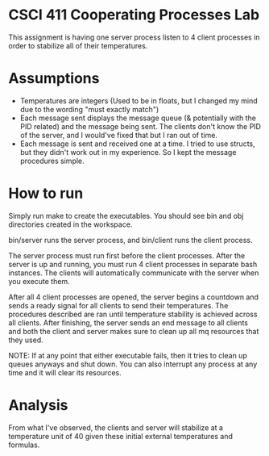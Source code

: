 # CSCI 411 Cooperating Processes Lab

This assignment is having one server process listen to 4 client processes in order to stabilize all
of their temperatures.

# Assumptions

* Temperatures are integers (Used to be in floats, but I changed my mind due to the wording "must exactly match")
* Each message sent displays the message queue (& potentially with the PID related) and the message being sent. The clients don't know the PID of the server, and I would've fixed that but I ran out of time.
* Each message is sent and received one at a time. I tried to use structs, but they didn't work out in my experience. So I kept the message procedures simple.

# How to run
Simply run make to create the executables. You should see bin and obj directories created in the workspace.

bin/server runs the server process, and bin/client runs the client process.

The server process must run first before the client processes. After the server is up and running, you must run 4 client processes in separate bash instances. The clients will automatically communicate with the server when you execute them.

After all 4 client processes are opened, the server begins a countdown and sends a ready signal for all clients to send their temperatures. The procedures described are ran until temperature stability is achieved across all clients. After finishing, the server sends an end message to all clients and both the client and server makes sure to clean up all mq resources that they used.

NOTE: If at any point that either executable fails, then it tries to clean up queues anyways and shut down. You can also interrupt any process at any time and it will clear its resources.

# Analysis

From what I've observed, the clients and server will stabilize at a temperature unit of 40 given these initial external temperatures and formulas.
